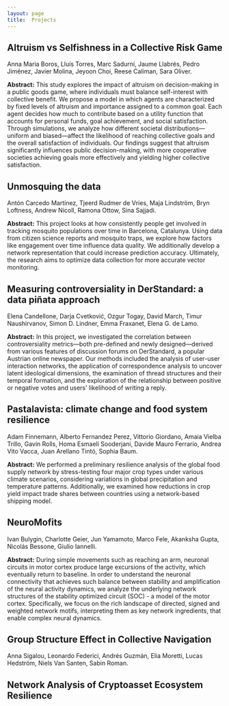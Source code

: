 ```yaml
---
layout: page
title:  Projects
---
```


## Altruism vs Selfishness in a Collective Risk Game
Anna Maria Boros, Lluís Torres, Marc Sadurní, Jaume Llabrés, Pedro Jiménez, Javier Molina, Jeyoon Choi, Reese Caliman, Sara Oliver.

**Abstract:**
This study explores the impact of altruism on decision-making in a public goods game, where individuals must balance self-interest with collective benefit. We propose a model in which agents are characterized by fixed levels of altruism and importance assigned to a common goal. Each agent decides how much to contribute based on a utility function that accounts for personal funds, goal achievement, and social satisfaction. Through simulations, we analyze how different societal distributions—uniform and biased—affect the likelihood of reaching collective goals and the overall satisfaction of individuals. Our findings suggest that altruism significantly influences public decision-making, with more cooperative societies achieving goals more effectively and yielding higher collective satisfaction.

## Unmosquing the data
Antón Carcedo Martínez, Tjeerd Rudmer de Vries, Maja Lindström, Bryn Loftness, Andrew Nicoll, Ramona Ottow, Sina Sajjadi.

**Abstract:**
This project looks at how consistently people get involved in tracking mosquito populations over time in Barcelona, Catalunya. Using data from citizen science reports and mosquito traps, we explore how factors like engagement over time influence data quality. We additionally develop a network representation that could increase prediction accuracy. Ultimately, the research aims to optimize data collection for more accurate vector monitoring.

## Measuring controversiality in DerStandard: a data piñata approach
Elena Candellone, Darja Cvetković, Ozgur Togay, David March, Timur Naushirvanov, Simon D. Lindner, Emma Fraxanet, Elena G. de Lamo.

**Abstract:**
In this project, we investigated the correlation between controversiality metrics—both pre-defined and newly designed—derived from various features of discussion forums on DerStandard, a popular Austrian online newspaper. Our methods included the analysis of user-user interaction networks, the application of correspondence analysis to uncover latent ideological dimensions, the examination of thread structures and their temporal formation, and the exploration of the relationship between positive or negative votes and users' likelihood of writing a reply.

## Pastalavista: climate change and food system resilience
Adam Finnemann, Alberto Fernandez Perez, Vittorio Giordano, Amaia Vielba Trillo, Gavin Rolls, Homa Esmaeli Sooderjani, Davide Mauro Ferrario, Andrea Vito Vacca, Juan Arellano Tintó, Sophia Baum.

**Abstract:**
We performed a preliminary resilience analysis of the global food supply network by stress-testing four major crop types under various climate scenarios, considering variations in global precipitation and temperature patterns. Additionally, we examined how reductions in crop yield impact trade shares between countries using a network-based shipping model.

## NeuroMofits
Ivan Bulygin, Charlotte Geier, Jun Yamamoto, Marco Fele, Akanksha Gupta, Nicolás Bessone, Giulio Iannelli.

**Abstract:**
During simple movements such as reaching an arm, neuronal circuits in motor cortex produce large excursions of the activity, which eventually return to baseline. In order to understand the neuronal connectivity that achieves such balance between stability and amplification of the neural activity dynamics, we analyze the underlying network structures of the stability optimized circuit (SOC) - a model of the motor cortex. Specifically, we focus on the rich landscape of directed, signed and weighted network motifs, interpreting them as key network ingredients, that enable complex neural dynamics.

## Group Structure Effect in Collective Navigation
Anna Sigalou, Leonardo Federici, Andrés Guzmán, Elia Moretti, Lucas Hedström, Niels Van Santen, Sabin Roman.

## Network Analysis of Cryptoasset Ecosystem Resilience